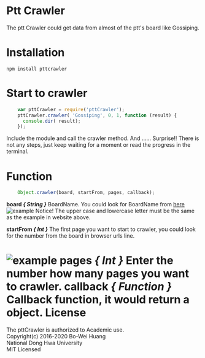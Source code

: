 Ptt Crawler
===================
The ptt Crawler could get data from almost of the ptt's board like Gossiping.

Installation
===================

    npm install pttcrawler

Start to crawler
===================
```javascript
    var pttCrawler = require('pttCrawler');
    pttCrawler.crawler( 'Gossiping', 0, 1, function (result) {
      console.dir( result);
    });
```
Include the module and call the crawler method.
And ......
Surprise!!  There is not any steps, just keep waiting for a moment or read the progress in the terminal.

Function
===================
```javascript
    Object.crawler(board, startFrom, pages, callback);
```
**board *{ String }***
BoardName.
You could look for BoardName from [here](https://www.ptt.cc/hotboard.html)
![example](http://i.imgur.com/O3vl8Ti.png)
Notice! The upper case and lowercase letter must be the same as the example in website above.  

**startFrom *{ Int }***
The first page you want to start to crawler, you could look for the number from the board in browser urls line.  

![example](http://i.imgur.com/ggXUeq4.png)
**pages *{ Int }***
Enter the number how many pages you want to crawler.
**callback *{ Function }***
Callback function, it would return a object.
License
===================
The pttCrawler is authorized to Academic use.  
Copyright(c) 2016-2020 Bo-Wei Huang  
National Dong Hwa University  
MIT Licensed  
